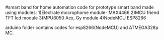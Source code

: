 #smart band for home automation
code for prototype smart band made using modules:
    1)Electrate mocrophome module- MAX4466
    2)MCU friend TFT lcd module
    3)MPU6050 Acx, Gy module
    4)NodeMCU ESP8266 <br />

arduino folder contains codes for esp8266(NodeMCU) and ATMEGA328p MC.
